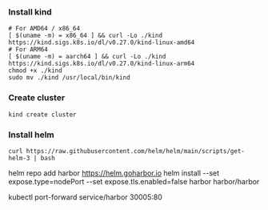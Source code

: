 
### Install kind

```shell
# For AMD64 / x86_64
[ $(uname -m) = x86_64 ] && curl -Lo ./kind https://kind.sigs.k8s.io/dl/v0.27.0/kind-linux-amd64
# For ARM64
[ $(uname -m) = aarch64 ] && curl -Lo ./kind https://kind.sigs.k8s.io/dl/v0.27.0/kind-linux-arm64
chmod +x ./kind
sudo mv ./kind /usr/local/bin/kind
```

### Create cluster
```shell
kind create cluster
```

### Install helm
```shell
curl https://raw.githubusercontent.com/helm/helm/main/scripts/get-helm-3 | bash
```


helm repo add harbor https://helm.goharbor.io
helm install --set expose.type=nodePort --set expose.tls.enabled=false harbor harbor/harbor

kubectl port-forward service/harbor 30005:80
